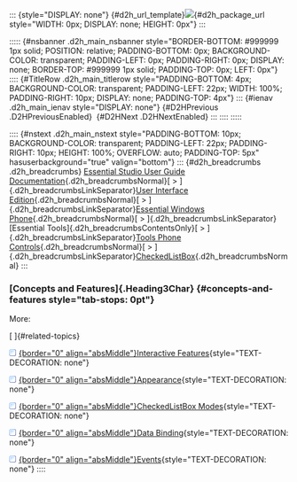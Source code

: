 ::: {style="DISPLAY: none"}
[](ms-xhelp:///?Id=d2h_url_template){#d2h_url_template}![](!package_url!){#d2h_package_url style="WIDTH: 0px; DISPLAY: none; HEIGHT: 0px"}
:::

::::: {#nsbanner .d2h_main_nsbanner style="BORDER-BOTTOM: #999999 1px solid; POSITION: relative; PADDING-BOTTOM: 0px; BACKGROUND-COLOR: transparent; PADDING-LEFT: 0px; PADDING-RIGHT: 0px; DISPLAY: none; BORDER-TOP: #999999 1px solid; PADDING-TOP: 0px; LEFT: 0px"}
:::: {#TitleRow .d2h_main_titlerow style="PADDING-BOTTOM: 4px; BACKGROUND-COLOR: transparent; PADDING-LEFT: 22px; WIDTH: 100%; PADDING-RIGHT: 10px; DISPLAY: none; PADDING-TOP: 4px"}
::: {#ienav .d2h_main_ienav style="DISPLAY: none"}
[](ms-xhelp:///?Id=377ad56b-f24a-4f2a-9f08-787d1f2a4b52){#D2HPrevious .D2HPreviousEnabled}  [](ms-xhelp:///?Id=caf82a3c-7fc8-45ca-8f92-f713d6474463){#D2HNext .D2HNextEnabled}
:::
::::
:::::

:::: {#nstext .d2h_main_nstext style="PADDING-BOTTOM: 10px; BACKGROUND-COLOR: transparent; PADDING-LEFT: 22px; PADDING-RIGHT: 10px; HEIGHT: 100%; OVERFLOW: auto; PADDING-TOP: 5px" hasuserbackground="true" valign="bottom"}
::: {#d2h_breadcrumbs .d2h_breadcrumbs}
[Essential Studio User Guide Documentation](ms-xhelp:///?Id=12457748-09e3-4d74-a240-8e049cedf030){.d2h_breadcrumbsNormal}[ \> ]{.d2h_breadcrumbsLinkSeparator}[User Interface Edition](ms-xhelp:///?Id=c29296b7-531c-413b-a0ec-488ca1f7f669){.d2h_breadcrumbsNormal}[ \> ]{.d2h_breadcrumbsLinkSeparator}[Essential Windows Phone](ms-xhelp:///?Id=5ea1999c-4eff-4775-b84e-407dc825f555){.d2h_breadcrumbsNormal}[ \> ]{.d2h_breadcrumbsLinkSeparator}[Essential Tools]{.d2h_breadcrumbsContentsOnly}[ \> ]{.d2h_breadcrumbsLinkSeparator}[Tools Phone Controls](ms-xhelp:///?Id=785aeb70-aa68-45ce-9666-964f209e58fd){.d2h_breadcrumbsNormal}[ \> ]{.d2h_breadcrumbsLinkSeparator}[CheckedListBox](ms-xhelp:///?Id=030cd146-69d9-420c-8e7b-5f242a535c91){.d2h_breadcrumbsNormal}
:::

### [Concepts and Features]{.Heading3Char} {#concepts-and-features style="tab-stops: 0pt"}

More:

[ ]{#related-topics}

[![](button.gif){border="0" align="absMiddle"}Interactive Features](ms-xhelp:///?Id=3e4893ea-4965-4f2e-9b47-34506fd265d7){style="TEXT-DECORATION: none"}

[![](button.gif){border="0" align="absMiddle"}Appearance](ms-xhelp:///?Id=c56219ea-18b4-44ef-a0bc-5e7d832fbee5){style="TEXT-DECORATION: none"}

[![](button.gif){border="0" align="absMiddle"}CheckedListBox Modes](ms-xhelp:///?Id=94cdbdc8-07f1-47b2-a6f1-a5be708f9bd7){style="TEXT-DECORATION: none"}

[![](button.gif){border="0" align="absMiddle"}Data Binding](ms-xhelp:///?Id=b8642bfe-b002-42f6-b631-59b81db29e93){style="TEXT-DECORATION: none"}

[![](button.gif){border="0" align="absMiddle"}Events](ms-xhelp:///?Id=62f2baf6-75fe-4fc4-a6d0-9cc13d5ed93c){style="TEXT-DECORATION: none"}
::::
